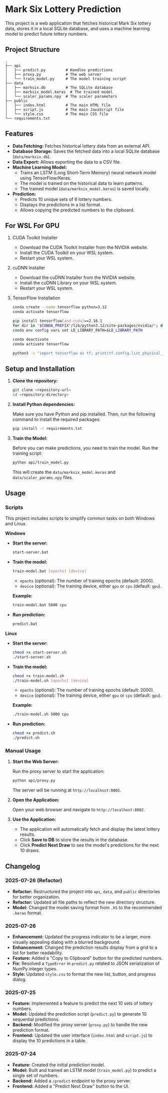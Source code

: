 # Mark Six Lottery Prediction

This project is a web application that fetches historical Mark Six lottery data, stores it in a local SQLite database, and uses a machine learning model to predict future lottery numbers.

## Project Structure

```
.
├── api
│   ├── predict.py         # Handles predictions
│   ├── proxy.py           # The web server
│   └── train_model.py     # The model training script
├── data
│   ├── marksix.db         # The SQLite database
│   ├── marksix_model.keras  # The trained model
│   └── scaler_params.npy  # The scaler parameters
├── public
│   ├── index.html         # The main HTML file
│   ├── script.js          # The main JavaScript file
│   └── style.css          # The main CSS file
└── requirements.txt
```

## Features

-   **Data Fetching:** Fetches historical lottery data from an external API.
-   **Database Storage:** Saves the fetched data into a local SQLite database (`data/marksix.db`).
-   **Data Export:** Allows exporting the data to a CSV file.
-   **Machine Learning Model:**
    -   Trains an LSTM (Long Short-Term Memory) neural network model using TensorFlow/Keras.
    -   The model is trained on the historical data to learn patterns.
    -   The trained model (`data/marksix_model.keras`) is saved locally.
-   **Prediction:**
    -   Predicts 10 unique sets of 6 lottery numbers.
    -   Displays the predictions in a list format.
    -   Allows copying the predicted numbers to the clipboard.


## For WSL For GPU

1. CUDA Toolkit Installer
    -   Download the CUDA Toolkit Installer from the NVIDIA website.
    -   Install the CUDA Toolkit on your WSL system.
    -   Restart your WSL system.
    
2. cuDNN Installer
    -   Download the cuDNN Installer from the NVIDIA website.
    -   Install the cuDNN Library on your WSL system.
    -   Restart your WSL system.

3. TensorFlow Installation
    ```bash
    conda create --name tensorflow python=3.12
    conda activate tensorflow

    pip install tensorflow[and-cuda]==2.16.1
    for dir in "$CONDA_PREFIX"/lib/python3.12/site-packages/nvidia/*; do [ -d "$dir/lib" ] && LD_LIBRARY_PATH="$dir/lib:$LD_LIBRARY_PATH"; done
    conda env config vars set LD_LIBRARY_PATH=$LD_LIBRARY_PATH

    conda deactivate
    conda activate tensorflow

    python3 -c "import tensorflow as tf; print(tf.config.list_physical_devices('GPU'))"
    ```
## Setup and Installation

1.  **Clone the repository:**

    ```bash
    git clone <repository-url>
    cd <repository-directory>
    ```

2.  **Install Python dependencies:**

    Make sure you have Python and pip installed. Then, run the following command to install the required packages:

    ```bash
    pip install -r requirements.txt
    ```

3.  **Train the Model:**

    Before you can make predictions, you need to train the model. Run the training script:

    ```bash
    python api/train_model.py
    ```

    This will create the `data/marksix_model.keras` and `data/scaler_params.npy` files.

## Usage

### Scripts

This project includes scripts to simplify common tasks on both Windows and Linux.

**Windows**

-   **Start the server:**
    ```bash
    start-server.bat
    ```
-   **Train the model:**
    ```bash
    train-model.bat [epochs] [device]
    ```
    -   `epochs` (optional): The number of training epochs (default: 2000).
    -   `device` (optional): The training device, either `gpu` or `cpu` (default: `gpu`).

    **Example:**
    ```bash
    train-model.bat 5000 cpu
    ```
-   **Run prediction:**
    ```bash
    predict.bat
    ```

**Linux**

-   **Start the server:**
    ```bash
    chmod +x start-server.sh
    ./start-server.sh
    ```
-   **Train the model:**
    ```bash
    chmod +x train-model.sh
    ./train-model.sh [epochs] [device]
    ```
    -   `epochs` (optional): The number of training epochs (default: 2000).
    -   `device` (optional): The training device, either `gpu` or `cpu` (default: `gpu`).

    **Example:**
    ```bash
    ./train-model.sh 5000 cpu
    ```
-   **Run prediction:**
    ```bash
    chmod +x predict.sh
    ./predict.sh
    ```

### Manual Usage

1.  **Start the Web Server:**

    Run the proxy server to start the application:

    ```bash
    python api/proxy.py
    ```

    The server will be running at `http://localhost:8002`.

2.  **Open the Application:**

    Open your web browser and navigate to `http://localhost:8002`.

3.  **Use the Application:**
    -   The application will automatically fetch and display the latest lottery results.
    -   Click **Save to DB** to store the results in the database.
    -   Click **Predict Next Draw** to see the model's predictions for the next 10 draws.

## Changelog

### 2025-07-26 (Refactor)

-   **Refactor:** Restructured the project into `api`, `data`, and `public` directories for better organization.
-   **Refactor:** Updated all file paths to reflect the new directory structure.
-   **Model:** Changed the model saving format from `.h5` to the recommended `.keras` format.

### 2025-07-26

-   **Enhancement:** Updated the progress indicator to be a larger, more visually appealing dialog with a blurred background.
-   **Enhancement:** Changed the prediction results display from a grid to a list for better readability.
-   **Feature:** Added a "Copy to Clipboard" button for the predicted numbers.
-   **Fix:** Resolved a `TypeError` in `predict.py` related to JSON serialization of NumPy integer types.
-   **Style:** Updated `style.css` to format the new list, button, and progress dialog.

### 2025-07-25

-   **Feature:** Implemented a feature to predict the next 10 sets of lottery numbers.
-   **Model:** Updated the prediction script (`predict.py`) to generate 10 sequential predictions.
-   **Backend:** Modified the proxy server (`proxy.py`) to handle the new prediction format.
-   **Frontend:** Updated the user interface (`index.html` and `script.js`) to display the 10 predictions in a table.

### 2025-07-24

-   **Feature:** Created the initial prediction model.
-   **Model:** Built and trained an LSTM model (`train_model.py`) to predict a single set of numbers.
-   **Backend:** Added a `/predict` endpoint to the proxy server.
-   **Frontend:** Added a "Predict Next Draw" button to the UI.